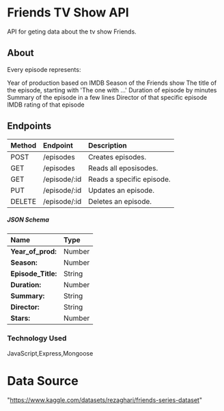 # Friends TV Show API

API for geting data about the tv show Friends.

## About

Every episode represents:

Year of production based on IMDB
Season of the Friends show
The title of the episode, starting with 'The one with ...'
Duration of episode by minutes
Summary of the episode in a few lines
Director of that specific episode
IMDB rating of that episode

## Endpoints

| Method | Endpoint     | Description               |
| :----- | :----------- | :------------------------ |
| POST   | /episodes    | Creates episodes.         |
| GET    | /episodes    | Reads all eposisodes.     |
| GET    | /episode/:id | Reads a specific episode. |
| PUT    | /episode/:id | Updates an episode.       |
| DELETE | /episode/:id | Deletes an episode.       |

##### JSON Schema

| Name               | Type   |
| :----------------- | :----- |
| **Year_of_prod:**  | Number |
| **Season:**        | Number |
| **Episode_Title:** | String |
| **Duration:**      | Number |
| **Summary:**       | String |
| **Director:**      | String |
| **Stars:**         | Number |

### Technology Used

JavaScript,Express,Mongoose

# Data Source

"https://www.kaggle.com/datasets/rezaghari/friends-series-dataset"
